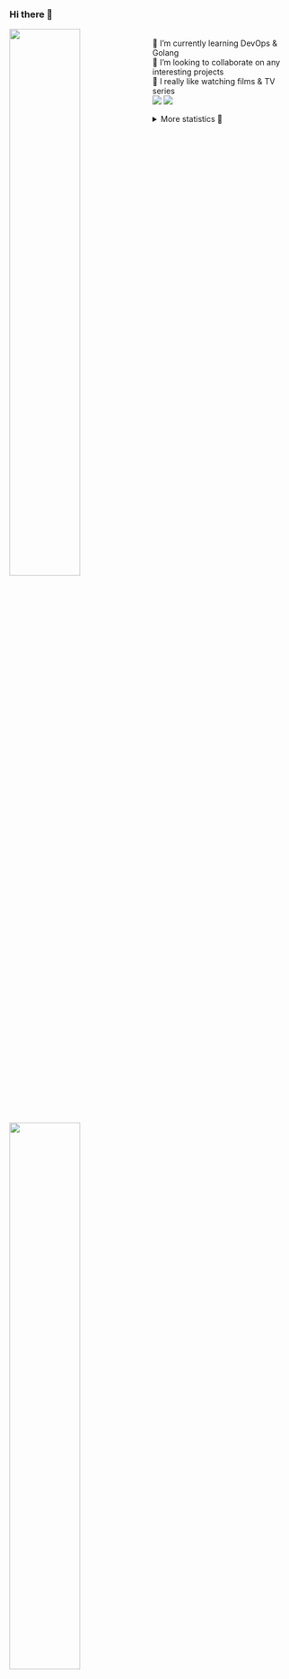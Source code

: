 ### Hi there 👋


[<img align="left" width="50%" src="https://github-readme-stats.vercel.app/api?username=rufusnufus&hide=issues&show_icons=true&count_private=true&theme=transparent&title_color=FF6F40&text_color=FBF9F8&icon_color=F48242&hide_border=true&hide_title=true#gh-dark-mode-only">](https://metrics.lecoq.io/rufusnufus#gh-dark-mode-only)
[<img align="left" width="50%" src="https://github-readme-stats.vercel.app/api?username=rufusnufus&hide=issues&show_icons=true&count_private=true&theme=transparent&title_color=FF6533&text_color=4D4644&icon_color=FF8038&hide_border=true&hide_title=true#gh-light-mode-only">](https://metrics.lecoq.io/rufusnufus#gh-light-mode-only)

<p>
  <br>
  🌱 I’m currently learning DevOps & Golang</br>
  👯 I’m looking to collaborate on any interesting projects</br>
  🎥 I really like watching films & TV series</br>
  <a href="https://linkedin.com/in/rufusnufus"><img src="https://img.shields.io/badge/linkedin-0077B5.svg?style=for-the-badge&logo=linkedin&logoColor=white"/></a>
  <a href="https://t.me/rufusnufus"><img src="https://img.shields.io/badge/-telegram-black?style=for-the-badge&color=blue&logo=telegram"/></a>
</p>

<p text-align="left">
<details>
  <summary>More statistics 👀</summary><br/>

<!--START_SECTION:waka-->
![Code Time](http://img.shields.io/badge/Code%20Time-300%20hrs%2012%20mins-blue)

![Profile Views](http://img.shields.io/badge/Profile%20Views-1-blue)

**I'm an Early 🐤** 

```text
🌞 Morning                4529 commits        ██████░░░░░░░░░░░░░░░░░░░   22.69 % 
🌆 Daytime                11034 commits       ██████████████░░░░░░░░░░░   55.29 % 
🌃 Evening                3779 commits        █████░░░░░░░░░░░░░░░░░░░░   18.93 % 
🌙 Night                  616 commits         █░░░░░░░░░░░░░░░░░░░░░░░░   03.09 % 
```
📅 **I'm Most Productive on Wednesday** 

```text
Monday                   3980 commits        █████░░░░░░░░░░░░░░░░░░░░   19.94 % 
Tuesday                  3715 commits        █████░░░░░░░░░░░░░░░░░░░░   18.61 % 
Wednesday                4074 commits        █████░░░░░░░░░░░░░░░░░░░░   20.41 % 
Thursday                 3253 commits        ████░░░░░░░░░░░░░░░░░░░░░   16.30 % 
Friday                   3523 commits        ████░░░░░░░░░░░░░░░░░░░░░   17.65 % 
Saturday                 548 commits         █░░░░░░░░░░░░░░░░░░░░░░░░   02.75 % 
Sunday                   865 commits         █░░░░░░░░░░░░░░░░░░░░░░░░   04.33 % 
```


📊 **This Week I Spent My Time On** 

```text
💬 Programming Languages: 
Other                    14 hrs 17 mins      █████████████████████░░░░   83.29 % 
HCL                      1 hr 30 mins        ██░░░░░░░░░░░░░░░░░░░░░░░   08.76 % 
YAML                     52 mins             █░░░░░░░░░░░░░░░░░░░░░░░░   05.10 % 
Bash                     25 mins             █░░░░░░░░░░░░░░░░░░░░░░░░   02.46 % 
Terraform                3 mins              ░░░░░░░░░░░░░░░░░░░░░░░░░   00.36 % 

🔥 Editors: 
iTerm2                   14 hrs 11 mins      █████████████████████░░░░   82.73 % 
VS Code                  2 hrs 57 mins       ████░░░░░░░░░░░░░░░░░░░░░   17.27 % 
```

**I Mostly Code in Java** 

```text
Python                   21 repos            ███░░░░░░░░░░░░░░░░░░░░░░   12.14 % 
Smarty                   17 repos            ██░░░░░░░░░░░░░░░░░░░░░░░   09.83 % 
HCL                      6 repos             █░░░░░░░░░░░░░░░░░░░░░░░░   03.47 % 
HTML                     4 repos             █░░░░░░░░░░░░░░░░░░░░░░░░   02.31 % 
Mustache                 4 repos             █░░░░░░░░░░░░░░░░░░░░░░░░   02.31 % 
```




 Last Updated on 23/05/2023 01:03:28 UTC
<!--END_SECTION:waka-->

</details>
</p>
